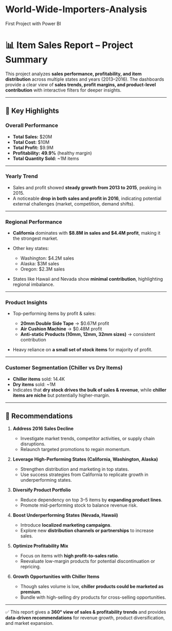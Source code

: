 # World-Wide-Importers-Analysis
First Project with Power BI

# 📊 Item Sales Report – Project Summary

This project analyzes **sales performance, profitability, and item distribution** across multiple states and years (2013–2016). The dashboards provide a clear view of **sales trends, profit margins, and product-level contribution** with interactive filters for deeper insights.

---

## 🔹 Key Highlights

### **Overall Performance**

* **Total Sales:** \$20M
* **Total Cost:** \$10M
* **Total Profit:** \$9.9M
* **Profitability:** **49.9%** (healthy margin)
* **Total Quantity Sold:** \~1M items

---

### **Yearly Trend**

* Sales and profit showed **steady growth from 2013 to 2015**, peaking in 2015.
* A noticeable **drop in both sales and profit in 2016**, indicating potential external challenges (market, competition, demand shifts).

---

### **Regional Performance**

* **California** dominates with **\$8.8M in sales and \$4.4M profit**, making it the strongest market.
* Other key states:

  * Washington: \$4.2M sales
  * Alaska: \$3M sales
  * Oregon: \$2.3M sales
* States like Hawaii and Nevada show **minimal contribution**, highlighting regional imbalance.

---

### **Product Insights**

* Top-performing items by profit & sales:

  * **20mm Double Side Tape** → \$0.67M profit
  * **Air Cushion Machine** → \$0.48M profit
  * **Anti-static Products (10mm, 12mm, 32mm sizes)** → consistent contribution
* Heavy reliance on **a small set of stock items** for majority of profit.

---

### **Customer Segmentation (Chiller vs Dry Items)**

* **Chiller items** sold: 14.4K
* **Dry items** sold: \~1M
* Indicates that **dry stock drives the bulk of sales & revenue**, while **chiller items are niche** but potentially higher-margin.

---

## 🔹 Recommendations

1. **Address 2016 Sales Decline**

   * Investigate market trends, competitor activities, or supply chain disruptions.
   * Relaunch targeted promotions to regain momentum.

2. **Leverage High-Performing States (California, Washington, Alaska)**

   * Strengthen distribution and marketing in top states.
   * Use success strategies from California to replicate growth in underperforming states.

3. **Diversify Product Portfolio**

   * Reduce dependency on top 3–5 items by **expanding product lines**.
   * Promote mid-performing stock to balance revenue risk.

4. **Boost Underperforming States (Nevada, Hawaii)**

   * Introduce **localized marketing campaigns**.
   * Explore new **distribution channels or partnerships** to increase sales.

5. **Optimize Profitability Mix**

   * Focus on items with **high profit-to-sales ratio**.
   * Reevaluate low-margin products for potential discontinuation or repricing.

6. **Growth Opportunities with Chiller Items**

   * Though sales volume is low, **chiller products could be marketed as premium**.
   * Bundle with high-selling dry products for cross-selling opportunities.

---

✅ This report gives a **360° view of sales & profitability trends** and provides **data-driven recommendations** for revenue growth, product diversification, and market expansion.


